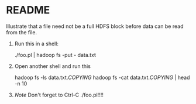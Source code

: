 # README

Illustrate that a file need not be a full HDFS block before 
data can be read from the file.

1.  Run this in a shell:

    ./foo.pl | hadoop fs -put - data.txt

2.  Open another shell and run this

    hadoop fs -ls data.txt._COPYING_
    hadoop fs -cat data.txt._COPYING_ | head -n 10

3. *Note* Don't forget to Ctrl-C ./foo.pl!!!!

